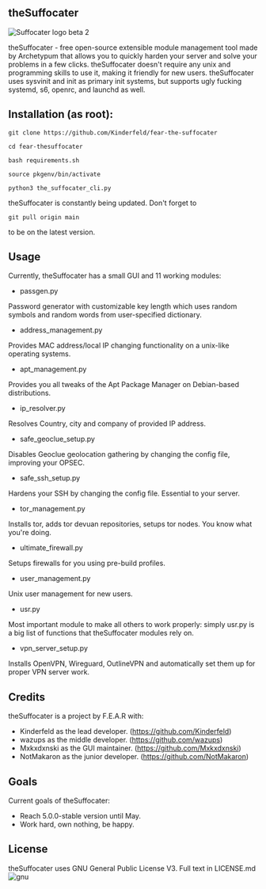 ## theSuffocater  
![Suffocater logo beta 2](https://github.com/user-attachments/assets/51422160-c33c-4515-b628-dbabb2c877ce)

theSuffocater - free open-source extensible module management tool made by
Archetypum that allows you to quickly harden your server and solve your problems
in a few clicks. theSuffocater doesn't require any unix and programming skills
to use it, making it friendly for new users. 
theSuffocater uses sysvinit and init as primary init systems,
but supports ugly fucking systemd, s6, openrc, and launchd as well. 

## Installation (as root):

```
git clone https://github.com/Kinderfeld/fear-the-suffocater
```

```
cd fear-thesuffocater
```

```
bash requirements.sh
```

```
source pkgenv/bin/activate
```

```
python3 the_suffocater_cli.py
```

theSuffocater is constantly being updated.
Don't forget to

```
git pull origin main
```

to be on the latest version. 

## Usage

Currently, theSuffocater has a small GUI and 11 working modules:

 - passgen.py

Password generator with customizable key length which uses random symbols and random words from user-specified dictionary.
 - address_management.py

Provides MAC address/local IP changing functionality on a unix-like operating systems. 
 - apt_management.py

Provides you all tweaks of the Apt Package Manager on Debian-based
distributions.
 - ip_resolver.py

Resolves Country, city and company of provided IP address.
 - safe_geoclue_setup.py

Disables Geoclue geolocation gathering by changing the config file, improving your OPSEC.
 - safe_ssh_setup.py

Hardens your SSH by changing the config file. Essential to your server.
 - tor_management.py

Installs tor, adds tor devuan repositories, setups tor nodes. You know what you're doing.
 - ultimate_firewall.py

Setups firewalls for you using pre-build profiles.
 - user_management.py

Unix user management for new users.
 - usr.py

Most important module to make all others to work properly: simply usr.py is a big list of functions that theSuffocater modules rely on.
 - vpn_server_setup.py

Installs OpenVPN, Wireguard, OutlineVPN and automatically set them up for proper VPN server work.

## Credits

theSuffocater is a project by F.E.A.R with:
 - Kinderfeld as the lead developer.
(https://github.com/Kinderfeld)
 - wazups as the middle developer.
(https://github.com/wazups)
 - Mxkxdxnski as the GUI maintainer.
(https://github.com/Mxkxdxnski)
 - NotMakaron as the junior developer.
(https://github.com/NotMakaron)

## Goals

Current goals of theSuffocater:
- Reach 5.0.0-stable version until May.
- Work hard, own nothing, be happy.

## License

theSuffocater uses GNU General Public License V3. Full text in LICENSE.md
![gnu](https://github.com/user-attachments/assets/66935a97-374f-4dbc-9f1c-428070fda139)
